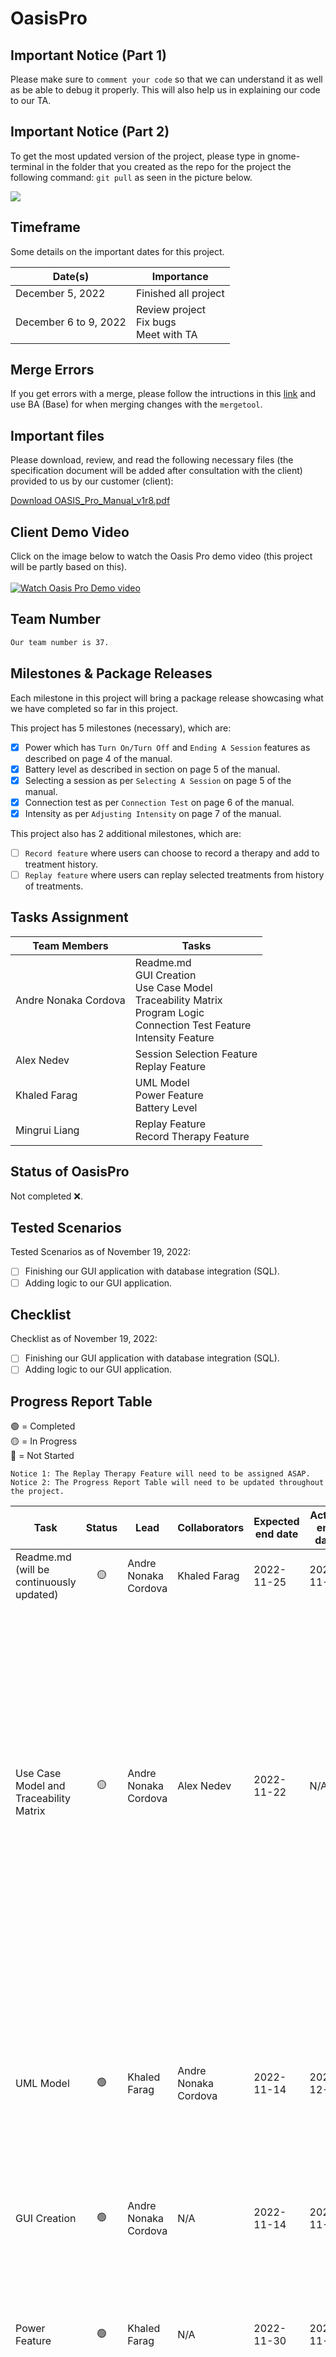 # OasisPro

## Important Notice (Part 1)

Please make sure to `comment your code` so that we can understand it as well as be able to debug it properly. This will also help us in explaining our code to our TA.

## Important Notice (Part 2)

To get the most updated version of the project, please type in gnome-terminal in the folder that you created as the repo for the project the following command: `git pull` as seen in the picture below. 

![](image/Image23.PNG)

## Timeframe

Some details on the important dates for this project. 

| Date(s)              | Importance            |
| -------------------- | --------------------- |
| December 5, 2022     | Finished all project  |
| December 6 to 9, 2022 | Review project <br>Fix bugs<br>Meet with TA |

## Merge Errors

If you get errors with a merge, please follow the intructions in this [link](https://stackoverflow.com/questions/161813/how-do-i-resolve-merge-conflicts-in-a-git-repository) and use BA (Base) for when merging changes with the `mergetool`. 

## Important files

Please download, review, and read the following necessary files (the specification document will be added after consultation with the client) provided to us by our customer (client): 

[Download OASIS_Pro_Manual_v1r8.pdf](client/OASIS_Pro_Manual_v1r8.pdf)

## Client Demo Video

Click on the image below to watch the Oasis Pro demo video (this project will be partly based on this). 
<br>
<br>
[![Watch Oasis Pro Demo video](https://encrypted-tbn0.gstatic.com/images?q=tbn:ANd9GcSdUHycsxGxDWaGKb1WMPsf325BxuOMV0mn3z6H18SXzOULhURqQdiInSm2hqLYJ_q7tGs&usqp=CAU)](https://www.youtube.com/watch?v=PDgN03Fx6fg&t=2s)

## Team Number

```diff
Our team number is 37. 
```

## Milestones & Package Releases

Each milestone in this project will bring a package release showcasing what we have completed so far in this project. 

This project has 5 milestones (necessary), which are: 

- [x] Power which has `Turn On/Turn Off` and `Ending A Session` features as described on page 4 of the manual.
- [x] Battery level as described in section on page 5 of the manual. 
- [x] Selecting a session as per `Selecting A Session` on page 5 of the manual.
- [x] Connection test as per `Connection Test` on page 6 of the manual.
- [x] Intensity as per `Adjusting Intensity` on page 7 of the manual.

This project also has 2 additional milestones, which are: 

- [ ] `Record feature` where users can choose to record a therapy and add to treatment history.
- [ ] `Replay feature` where users can replay selected treatments from history of treatments.

## Tasks Assignment

| Team Members         | Tasks                 |
| -------------------- | --------------------- |
| Andre Nonaka Cordova | Readme.md<br>GUI Creation<br>Use Case Model<br>Traceability Matrix<br>Program Logic<br>Connection Test Feature <br> Intensity Feature |
| Alex Nedev | Session Selection Feature<br>Replay Feature |
| Khaled Farag | UML Model<br>Power Feature<br>Battery Level |
| Mingrui Liang | Replay Feature<br>Record Therapy Feature |

## Status of OasisPro

Not completed &#10060;. 

## Tested Scenarios

Tested Scenarios as of November 19, 2022:

- [ ] Finishing our GUI application with database integration (SQL).
- [ ] Adding logic to our GUI application.

## Checklist

Checklist as of November 19, 2022:

- [ ] Finishing our GUI application with database integration (SQL).
- [ ] Adding logic to our GUI application.

## Progress Report Table

&#128994; = Completed<br>
&#128993; = In Progress<br>
&#128308; = Not Started

```
Notice 1: The Replay Therapy Feature will need to be assigned ASAP.
Notice 2: The Progress Report Table will need to be updated throughout the project. 
```

| Task             | Status          | Lead                  | Collaborators | Expected end date | Actual end date | Time spent | Notes |
| ---------------- | :-------------: | --------------------- | ------------- | ----------------- | --------------- | ---------- | ----- |
| Readme.md (will be continuously updated)       | 	 &#128993;     | Andre Nonaka Cordova  | Khaled Farag | 2022-11-25        | 2022-11-25      | N/A        | N/A   |
| <br><br><br><br>Use Case Model and Traceability Matrix<br><br><br><br> |  &#128993;  | Andre Nonaka Cordova  | Alex Nedev | 2022-11-22 | N/A | N/A | Completed a Preliminary draft of the Use Cases.<br>However, we will most likely change certain cases as we move along in the project.<br> Alex N provided some feedback on Use Cases.<br>Will work back and forth with lead until we believe we’re done. |
|    UML Model     |   &#128994;     | Khaled Farag  | Andre Nonaka Cordova  | 2022-11-14 | 2022-12-08 | 4 weeks | The original UML model was made by Andre in mid November. As changes to the project made the original UML obsolete, it was overhauled by Khaled. |
| GUI Creation     |   &#128994;     | Andre Nonaka Cordova  | N/A  | 2022-11-14 | 2022-11-19      | 1 week | N/A |
| Power Feature    |   &#128994;     | Khaled Farag          | N/A | 2022-11-30 | 2022-11-30 | 2 weeks | Basic features were completed in <1 weeks; needed to wait for other features to be sufficiently completed to finish this one. |
| Battery Level    |   &#128994;     | Khaled Farag          | N/A  | 2022-11-30 | 2022-12-05 | 3 weeks | Basic features were completed in <1 weeks; needed to wait for other features to be sufficiently completed to finish this one. |
| Session Selection Feature |   &#128994;  | Alex Nedev   | Andre Nonaka Cordova  | 2022-11-30 | 2022-11-18      | 1 week | N/A |
| Connection Test Feature |   &#128994;  | Andre Nonaka Cordova  | Mingrui Liang | 2022-11-30 | 2022-11-18      | 1.5 week | N/A |
| Intensity Feature  |   &#128994;   | Andre Nonaka Cordova  | Alex Nedev   | 2022-11-18 | 2022-11-18      | 1 weeks | N/A |
| Record Therapy Feature (should have support for at least 4 users) |   &#128993;  | Mingrui Liang  | Andre Nonaka Cordova  | 2022-11-30 | 2022-11-19      | N/A | N/A |
| Replay Therapy Feature (should have support for at least 4 users) |   &#128993;  | Alex Nedev | Mingrui Liang | 2022-11-30               | 2022-11-19      | N/A        | N/A   |

## How to work on this project in your personal computer

To begin, we have to make sure that you have installed git in your virtual machine. To check this, type in gnome-terminal `git --version` as seen in the picture below. Make sure that you receive a version for your git and not an error. 

![](image/Image1.PNG)

After this, we will need to create a local repository that store a clone of the project somewhere in your computer. In my workspace, I created mine in my desktop as seen in the image below (circled in blue). 

![](image/Image2.PNG)

After this go to the directory of that folder as seen in the image below. 

![](image/Image3.PNG)

After this clone this repository by using the `git clone` command followed by this link: https://github.com/Andre-Nonaka/OasisPro.git as seen in the image below. 

![](image/Image4.PNG)

After running the above command, you will be asked to enter your username and password. For your username, it is the username of your github account, while the password is the personal access token you will need generate from Github by going to your settings and selecting developer settings followed by personal access tokens as seen in the images below (follow the steps outlined in the images below).

Step 1
![](image/Image5.PNG)

Step 2
![](image/Image6.PNG)

Step 3
![](image/Image7.PNG)

Step 4
![](image/Image8.PNG)

Step 5
![](image/Image9.PNG)

Step 6
![](image/Image10.PNG)

Step 7
![](image/Image11.PNG)

Once you have generated your personal access token, copy and paste it into the gnome-terminal for your password. After processing your login information, the clone of the repository should be added to your repository folder in your personal computer (or virtual machine). You can check if you have OasisPro folder in your repo by typing `ls` in gnome-terminal as seen in the image below. 

![](image/Image12.PNG)

To check if your initial commit was made (this commit would be the cloning of the repository), type `git log` in gnome-terminal as seen in the image below (mine will have many logs as I have already committed multiple items to the repository, but yours should have only one named `initial commit` if it is your first time working on this repository). 

![](image/Image13.PNG)

Now that we have finished and confirmed that we cloned our repository, we will need to ensure that our Qt Creator application is configured to push, pull, and commit files to the local and remote repository. First we will open the project from the repository into the Qt Creator application as seen in the image below.

![](image/Image14.PNG)

After opening the project in Qt Creator, we will need to check if the project has the path for the git binary file configure in it. To check this, go to the `Tools tab` and select the `Options tab`. From there go to the `Version Control section` and check the `Configuration` path. If it is empty please enter the path to where the git binary file is stored at within your personal computer or virtual machine as seen in the image below. 

![](image/Image15.PNG)

After this, you will be able to push, commit, and pull the files to the local and remote repository. Once you have finish editing the project, it will be time to commit your changes to the repository. To do this, we will need to first add the files to our list of files to commit using `git add -A` or `git add .` as seen in the image below.

![](image/Image22.PNG)

After this, type in gnome-terminal `git commit -m "Put whatever you want here"` as seen in the image below. 

![](image/Image16.PNG)

After doing this, we will pull from the repository any new updated or added files using `git pull` as seen in the images below (remember that your password is the personal access token you created in your Github account and not your actual password).

![](image/Image17.PNG)

![](image/Image18.PNG)

After pulling the files, you will be able to push your newly created commit to the repository using `git push origin main` or `git push -u origin main` as seen in the image below (remember that your password is the personal access token you created in your Github account and not your actual password).

![](image/Image19.PNG)

Using these instructions, you will now be able to fully update and push your changes to the project without any issues. 
